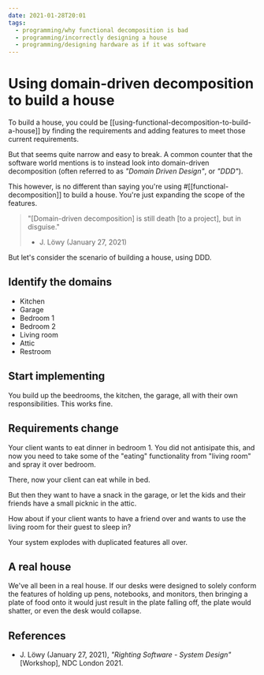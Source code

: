 ```yaml
---
date: 2021-01-28T20:01
tags: 
  - programming/why functional decomposition is bad
  - programming/incorrectly designing a house
  - programming/designing hardware as if it was software
---
```


# Using domain-driven decomposition to build a house

To build a house, you could be [[using-functional-decomposition-to-build-a-house]]
by finding the requirements and adding features to meet those current
requirements.

But that seems quite narrow and easy to break. A common counter that the software
world mentions is to instead look into domain-driven decomposition (often
referred to as *"Domain Driven Design"*, or *"DDD"*).

This however, is no different than saying you're using #[[functional-decomposition]]
to build a house. You're just expanding the scope of the features.

> "[Domain-driven decomposition] is still death [to a project], but in disguise."
>
> - J. Löwy (January 27, 2021)

But let's consider the scenario of building a house, using DDD.

## Identify the domains

- Kitchen
- Garage
- Bedroom 1
- Bedroom 2
- Living room
- Attic
- Restroom

## Start implementing 

You build up the beedrooms, the kitchen, the garage, all with their own
responsibilities. This works fine.

## Requirements change

Your client wants to eat dinner in bedroom 1. You did not antisipate this, and
now you need to take some of the "eating" functionality from "living room" and
spray it over bedroom.

There, now your client can eat while in bed.

But then they want to have a snack in the garage, or let the kids and their
friends have a small picknic in the attic.

How about if your client wants to have a friend over and wants to use the living
room for their guest to sleep in?

Your system explodes with duplicated features all over.

## A real house

We've all been in a real house. If our desks were designed to solely conform the
features of holding up pens, notebooks, and monitors, then bringing a plate of
food onto it would just result in the plate falling off, the plate would shatter,
or even the desk would collapse.

## References

- J. Löwy (January 27, 2021), *"Righting Software - System Design"* [Workshop],
  NDC London 2021.
